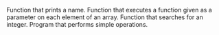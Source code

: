 Function that prints a name.
Function that executes a function given as a parameter on each element of an array.
Function that searches for an integer.
Program that performs simple operations.
